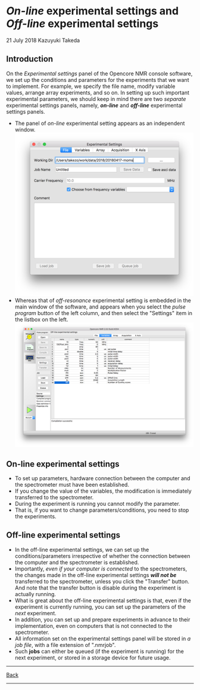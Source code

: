 # _On-line_ experimental settings and _Off-line_ experimental settings

21 July 2018 Kazuyuki Takeda

## Introduction
On the _Experimental settings_ panel of the Opencore NMR console software, we set up the conditions and parameters for the experiments that we want to implement. For example, we specify the file name, modify variable values, arrange array experiments, and so on. In setting up such important experimental parameters, we should keep in mind there are two _separate_ experimental settings panels, namely, ***on-line*** and ***off-line*** experimental settings panels.

- The panel of _on-line_ experimental setting appears as an independent window.
![onLine](onLine.png)
- Whereas that of _off-resonance_ experimental setting is embedded in the main window of the software, and appears when you select the _pulse program_ button of the left column, and then select the "Settings" item in the listbox on the left.
![offLine](offLine.png)

## On-line experimental settings
 - To set up parameters, hardware connection between the computer and the spectrometer must have been established.
 - If you change the value of the variables, the modification is immediately transferred to the spectrometer.
 - During the experiment is running you cannot modify the parameter.
 - That is, if you want to change parameters/conditions, you need to stop the experiments.

## Off-line experimental settings
 - In the off-line experimental settings, we can set up the conditions/parameters irrespective of whether the connection between the computer and the spectrometer is established.
 - Importantly, _even if your computer is connected_ to the spectrometers, the changes made in the off-line experimental settings ***will not be*** transferred to the spectrometer, unless you click the "Transfer" button. And note that the transfer button is disable during the experiment is actually running.
 - What is great about the off-line experimental settings is that, even if the experiment is currently running, you can set up the parameters of the _next_ experiment.
 - In addition, you can set up and prepare experiments in advance to their implementation, even on computers that is not connected to the spectrometer.
 - All information set on the experimental settings panel will be stored in _a job file_, with a file extension of ".nmrjob".
 - Such **jobs** can either be queued (if the experiment is running) for the next experiment, or stored in a storage device for future usage.

 - - -
[Back](../../index.md)
 - - -

